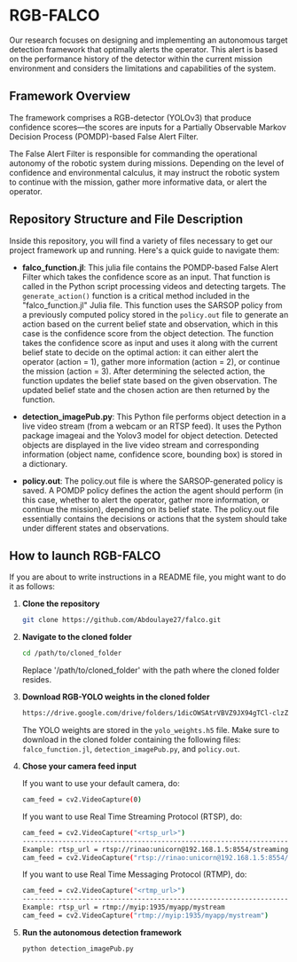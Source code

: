 # RGB-FALCO

Our research focuses on designing and implementing an autonomous target detection framework that optimally alerts the operator. This alert is based on the performance history of the detector within the current mission environment and considers the limitations and capabilities of the system.

## Framework Overview

The framework comprises a RGB-detector (YOLOv3) that produce confidence scores—the scores are inputs for a Partially Observable Markov Decision Process (POMDP)-based False Alert Filter.

The False Alert Filter is responsible for commanding the operational autonomy of the robotic system during missions. Depending on the level of confidence and environmental calculus, it may instruct the robotic system to continue with the mission, gather more informative data, or alert the operator.

## Repository Structure and File Description 

Inside this repository, you will find a variety of files necessary to get our project framework up and running. Here's a quick guide to navigate them:

- **falco_function.jl**: This julia file contains the POMDP-based False Alert Filter which takes the confidence score as an input. That function is called in the Python script processing videos and detecting targets.
The `generate_action()` function is a critical method included in the "falco_function.jl" Julia file. This function uses the SARSOP policy from a previously computed policy stored in the `policy.out` file to generate an action based on the current belief state and observation, which in this case is the confidence score from the object detection. The function takes the confidence score as input and uses it along with the current belief state to decide on the optimal action: it can either alert the operator (action = 1), gather more information (action = 2), or continue the mission (action = 3). After determining the selected action, the function updates the belief state based on the given observation. The updated belief state and the chosen action are then returned by the function.

- **detection_imagePub.py**: This Python file performs object detection in a live video stream (from a webcam or an RTSP feed). It uses the Python package imageai and the Yolov3 model for object detection. Detected objects are displayed in the live video stream and corresponding information (object name, confidence score, bounding box) is stored in a dictionary.

- **policy.out**: The policy.out file is where the SARSOP-generated policy is saved. A POMDP policy defines the action the agent should perform (in this case, whether to alert the operator, gather more information, or continue the mission), depending on its belief state. The policy.out file essentially contains the decisions or actions that the system should take under different states and observations.

## How to launch RGB-FALCO

If you are about to write instructions in a README file, you might want to do it as follows:

1. **Clone the repository**
    ```bash
    git clone https://github.com/Abdoulaye27/falco.git
    ```
2. **Navigate to the cloned folder**
    ```bash
    cd /path/to/cloned_folder
    ```
    Replace '/path/to/cloned_folder' with the path where the cloned folder resides.
3. **Download RGB-YOLO weights in the cloned folder**
    ```bash
    https://drive.google.com/drive/folders/1dicOWSAtrVBVZ9JX94gTCl-clzZJ3_im?usp=sharing
    ```
    The YOLO weights are stored in the `yolo_weights.h5` file. Make sure to download in the cloned folder containing the following files: `falco_function.jl`, `detection_imagePub.py`, and `policy.out`.
4. **Chose your camera feed input**
   
   If you want to use your default camera, do:
    ```bash
    cam_feed = cv2.VideoCapture(0)
    ```
    If you want to use Real Time Streaming Protocol (RTSP), do:
    ```bash
    cam_feed = cv2.VideoCapture("<rtsp_url>")
    ------------------------------------------------------------------------------------
    Example: rtsp_url = rtsp://rinao:unicorn@192.168.1.5:8554/streaming/live/1
    cam_feed = cv2.VideoCapture("rtsp://rinao:unicorn@192.168.1.5:8554/streaming/live/1")
    ```
    If you want to use Real Time Messaging Protocol (RTMP), do:
    ```bash
    cam_feed = cv2.VideoCapture("<rtmp_url>")
    ------------------------------------------------------------------------------------
    Example: rtsp_url = rtmp://myip:1935/myapp/mystream
    cam_feed = cv2.VideoCapture("rtmp://myip:1935/myapp/mystream")
    ```
5. **Run the autonomous detection framework**
   ```bash
   python detection_imagePub.py
   ```
